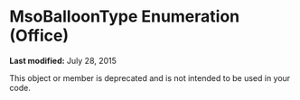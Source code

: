 
# MsoBalloonType Enumeration (Office)

 **Last modified:** July 28, 2015

This object or member is deprecated and is not intended to be used in your code.
